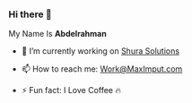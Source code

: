 ### Hi there 👋

My Name Is **Abdelrahman**
<!-- **drmagnet0/drmagnet0** is a ✨ _special_ ✨ repository because its `README.md` (this file) appears on your GitHub profile. -->
<!-- Here are some ideas to get you started: -->
- 🔭 I’m currently working on [Shura Solutions](http://shuratech.com/)
<!-- - 🌱 I’m currently learning ...
- 👯 I’m looking to collaborate on ...
- 🤔 I’m looking for help with ...
- 💬 Ask me about ... -->
- 📫 How to reach me: Work@MaxImput.com
<!-- - 😄 Pronouns: ... -->
- ⚡ Fun fact: I Love Coffee 🔥

